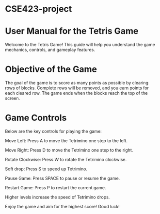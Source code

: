 # CSE423-project
# User Manual for the Tetris Game

Welcome to the Tetris Game! This guide will help you understand the game mechanics, controls, and gameplay features.

# Objective of the Game

The goal of the game is to score as many points as possible by clearing rows of blocks. Complete rows will be removed, and you earn points for each cleared row. The game ends when the blocks reach the top of the screen.

# Game Controls

Below are the key controls for playing the game:

Move Left: Press A to move the Tetrimino one step to the left.

Move Right: Press D to move the Tetrimino one step to the right.

Rotate Clockwise: Press W to rotate the Tetrimino clockwise.

Soft drop: Press S to speed up Tetrimino.

Pause Game: Press SPACE to pause or resume the game.

Restart Game: Press P to restart the current game.

Higher levels increase the speed of Tetrimino drops.


Enjoy the game and aim for the highest score! Good luck!
